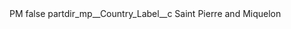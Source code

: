 <?xml version="1.0" encoding="UTF-8"?>
<CustomMetadata xmlns="http://soap.sforce.com/2006/04/metadata" xmlns:xsi="http://www.w3.org/2001/XMLSchema-instance" xmlns:xsd="http://www.w3.org/2001/XMLSchema">
    <label>PM</label>
    <protected>false</protected>
    <values>
        <field>partdir_mp__Country_Label__c</field>
        <value xsi:type="xsd:string">Saint Pierre and Miquelon</value>
    </values>
</CustomMetadata>
